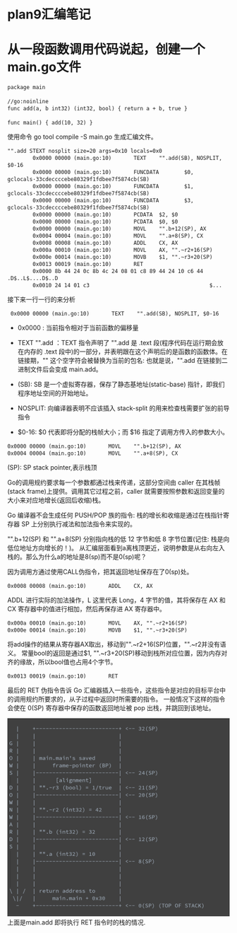 # plan9汇编笔记

# 从一段函数调用代码说起，创建一个main.go文件
```
package main

//go:noinline
func add(a, b int32) (int32, bool) { return a + b, true }

func main() { add(10, 32) }

```

使用命令 go tool compile -S main.go 生成汇编文件。

```
"".add STEXT nosplit size=20 args=0x10 locals=0x0
        0x0000 00000 (main.go:10)       TEXT    "".add(SB), NOSPLIT, $0-16
        0x0000 00000 (main.go:10)       FUNCDATA        $0, gclocals·33cdeccccebe80329f1fdbee7f5874cb(SB)
        0x0000 00000 (main.go:10)       FUNCDATA        $1, gclocals·33cdeccccebe80329f1fdbee7f5874cb(SB)
        0x0000 00000 (main.go:10)       FUNCDATA        $3, gclocals·33cdeccccebe80329f1fdbee7f5874cb(SB)
        0x0000 00000 (main.go:10)       PCDATA  $2, $0
        0x0000 00000 (main.go:10)       PCDATA  $0, $0
        0x0000 00000 (main.go:10)       MOVL    "".b+12(SP), AX
        0x0004 00004 (main.go:10)       MOVL    "".a+8(SP), CX
        0x0008 00008 (main.go:10)       ADDL    CX, AX
        0x000a 00010 (main.go:10)       MOVL    AX, "".~r2+16(SP)
        0x000e 00014 (main.go:10)       MOVB    $1, "".~r3+20(SP)
        0x0013 00019 (main.go:10)       RET
        0x0000 8b 44 24 0c 8b 4c 24 08 01 c8 89 44 24 10 c6 44  .D$..L$....D$..D
        0x0010 24 14 01 c3                                      $...

```
接下来一行一行的来分析 

```
 0x0000 00000 (main.go:10)       TEXT    "".add(SB), NOSPLIT, $0-16
```
+ 0x0000 : 当前指令相对于当前函数的偏移量 

+ TEXT "".add ：TEXT 指令声明了 "".add 是 .text 段(程序代码在运行期会放在内存的
.text 段中)的一部分，并表明跟在这个声明后的是函数的函数体。在链接期，"" 这个空字符会被替换为当前的包名: 也就是说，"".add 在链接到二进制文件后会变成 main.add。

+ (SB): SB 是一个虚拟寄存器，保存了静态基地址(static-base)
指针，即我们程序地址空间的开始地址。

+ NOSPLIT: 向编译器表明不应该插入 stack-split 的用来检查栈需要扩张的前导指令

+ $0-16: $0 代表即将分配的栈帧大小；而 $16 指定了调用方传入的参数大小。

```
0x0000 00000 (main.go:10)       MOVL    "".b+12(SP), AX
0x0004 00004 (main.go:10)       MOVL    "".a+8(SP), CX
```
(SP): SP stack pointer,表示栈顶
 
 Go的调用规约要求每一个参数都通过栈来传递，这部分空间由 caller 在其栈帧(stack
 frame)上提供。调用其它过程之前，caller
 就需要按照参数和返回变量的大小来对应地增长(返回后收缩)栈。

Go 编译器不会生成任何 PUSH/POP 族的指令: 栈的增长和收缩是通过在栈指针寄存器 SP 上分别执行减法和加法指令来实现的。

"".b+12(SP) 和 "".a+8(SP) 分别指向栈的低 12 字节和低 8 字节位置(记住:
栈是向低位地址方向增长的！)。
从汇编层面看到a离栈顶更近，说明参数是从右向左入栈的。那么为什么a的地址是8(sp)而不是0(sp)呢？

因为调用方通过使用CALL伪指令，把其返回地址保存在了0(sp)处。

```
0x0008 00008 (main.go:10)       ADDL    CX, AX
```
ADDL 进行实际的加法操作，L 这里代表 Long，4 字节的值，其将保存在 AX 和 CX 寄存器中的值进行相加，然后再保存进 AX 寄存器中。

```
0x000a 00010 (main.go:10)       MOVL    AX, "".~r2+16(SP)
0x000e 00014 (main.go:10)       MOVB    $1, "".~r3+20(SP)
```        

将add操作的结果从寄存器AX取出，移动到"".~r2+16(SP)位置，"".~r2并没有语义。 常量bool的返回是通过$1,
"".~r3+20(SP)移动到栈所对应位置，因为内存对齐的缘故，所以bool值也占用4个字节。

```
0x0013 00019 (main.go:10)       RET
```
最后的 RET 伪指令告诉 Go 汇编器插入一些指令，这些指令是对应的目标平台中的调用规约所要求的，从子过程中返回时所需要的指令。
一般情况下这样的指令会使在 0(SP) 寄存器中保存的函数返回地址被 pop 出栈，并跳回到该地址。

![stack frame](../doc/images/stack_frame.png)
上面是main.add 即将执行 RET 指令时的栈的情况.